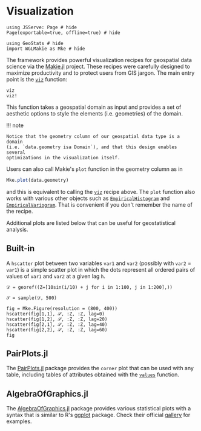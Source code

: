 # Visualization

```@example plots
using JSServe: Page # hide
Page(exportable=true, offline=true) # hide

using GeoStats # hide
import WGLMakie as Mke # hide
```

The framework provides powerful visualization recipes for
geospatial data science via the [Makie.jl](https://github.com/MakieOrg/Makie.jl)
project. These recipes were carefully designed to maximize productivity
and to protect users from GIS jargon. The main entry point is the
[`viz`](@ref) function:

```@docs
viz
viz!
```

This function takes a geospatial domain as input and provides a set of
aesthetic options to style the elements (i.e. geometries) of the domain.

!!! note

    Notice that the geometry column of our geospatial data type is a domain
    (i.e. `data.geometry isa Domain`), and that this design enables several
    optimizations in the visualization itself.

Users can also call Makie's `plot` function in the geometry column as in

```julia
Mke.plot(data.geometry)
```

and this is equivalent to calling the [`viz`](@ref) recipe above. The `plot`
function also works with various other objects such as [`EmpiricalHistogram`](@ref)
and [`EmpiricalVariogram`](@ref). That is convenient if you don't remember
the name of the recipe.

Additional plots are listed below that can be useful for geostatistical analysis.

## Built-in

A `hscatter` plot between two variables `var1` and `var2` (possibly
with `var2` = `var1`) is a simple scatter plot in which the dots
represent all ordered pairs of values of `var1` and `var2` at a
given lag `h`.

```@example plots
𝒟 = georef((Z=[10sin(i/10) + j for i in 1:100, j in 1:200],))

𝒮 = sample(𝒟, 500)

fig = Mke.Figure(resolution = (800, 400))
hscatter(fig[1,1], 𝒮, :Z, :Z, lag=0)
hscatter(fig[1,2], 𝒮, :Z, :Z, lag=20)
hscatter(fig[2,1], 𝒮, :Z, :Z, lag=40)
hscatter(fig[2,2], 𝒮, :Z, :Z, lag=60)
fig
```

## PairPlots.jl

The [PairPlots.jl](https://github.com/sefffal/PairPlots.jl) package
provides the `corner` plot that can be used with any table, including
tables of attributes obtained with the [`values`](@ref) function.

## AlgebraOfGraphics.jl

The [AlgebraOfGraphics.jl](https://github.com/MakieOrg/AlgebraOfGraphics.jl)
package provides various statistical plots with a syntax that is similar to
R's [ggplot](https://ggplot2.tidyverse.org) package. Check their official
[gallery](https://aog.makie.org/stable/gallery) for examples.
